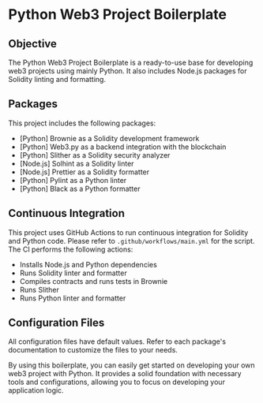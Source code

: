 # Python Web3 Project Boilerplate

## Objective

The Python Web3 Project Boilerplate is a ready-to-use base for developing web3 projects using mainly Python. It also includes Node.js packages for Solidity linting and formatting.

## Packages

This project includes the following packages:

* [Python] Brownie as a Solidity development framework
* [Python] Web3.py as a backend integration with the blockchain
* [Python] Slither as a Solidity security analyzer
* [Node.js] Solhint as a Solidity linter
* [Node.js] Prettier as a Solidity formatter
* [Python] Pylint as a Python linter
* [Python] Black as a Python formatter

## Continuous Integration

This project uses GitHub Actions to run continuous integration for Solidity and Python code. Please refer to `.github/workflows/main.yml` for the script. The CI performs the following actions:

* Installs Node.js and Python dependencies
* Runs Solidity linter and formatter
* Compiles contracts and runs tests in Brownie
* Runs Slither
* Runs Python linter and formatter

## Configuration Files

All configuration files have default values. Refer to each package's documentation to customize the files to your needs.

By using this boilerplate, you can easily get started on developing your own web3 project with Python. It provides a solid foundation with necessary tools and configurations, allowing you to focus on developing your application logic.
